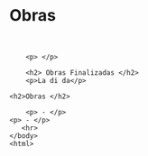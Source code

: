 <!DOCTYPE html>
<html> 
        
<img scr=![flor](https://github.com/ashnotshy1/Nanami/assets/143530775/a014c49b-0d0b-4e2c-9203-6c9bfaecb1a4)
/>

<head>
<title>Inicio</title>
</head>
        
<Body>
    <h1>Obras</h1>
        <img scr= [dog5]/>
        <img scr=![dog2]/>
        <img scr= ![dog3]/>
        
        <p> </p>
    
        <h2> Obras Finalizadas </h2>
        <p>La di da</p>

    <h2>Obras </h2>
        
        <p> - </p>
    <p> - </p>
       <hr>
    </body>
    <html>
